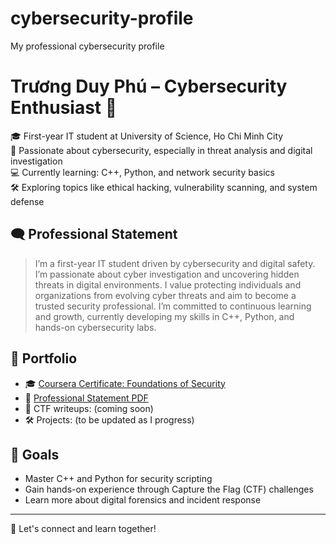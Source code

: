 # cybersecurity-profile
My professional cybersecurity profile

# Trương Duy Phú – Cybersecurity Enthusiast 🔐

🎓 First-year IT student at University of Science, Ho Chi Minh City  
🧠 Passionate about cybersecurity, especially in threat analysis and digital investigation  
💻 Currently learning: C++, Python, and network security basics  
🛠️ Exploring topics like ethical hacking, vulnerability scanning, and system defense  

## 🗨️ Professional Statement
> I’m a first-year IT student driven by cybersecurity and digital safety. I’m passionate about cyber investigation and uncovering hidden threats in digital environments. I value protecting individuals and organizations from evolving cyber threats and aim to become a trusted security professional. I’m committed to continuous learning and growth, currently developing my skills in C++, Python, and hands-on cybersecurity labs.

## 📁 Portfolio
- 🎓 [Coursera Certificate: Foundations of Security](#)
- 📜 [Professional Statement PDF](#)
- 🧩 CTF writeups: (coming soon)
- 🛠️ Projects: (to be updated as I progress)

## 🌱 Goals
- Master C++ and Python for security scripting
- Gain hands-on experience through Capture the Flag (CTF) challenges
- Learn more about digital forensics and incident response

---

🔗 Let's connect and learn together!
